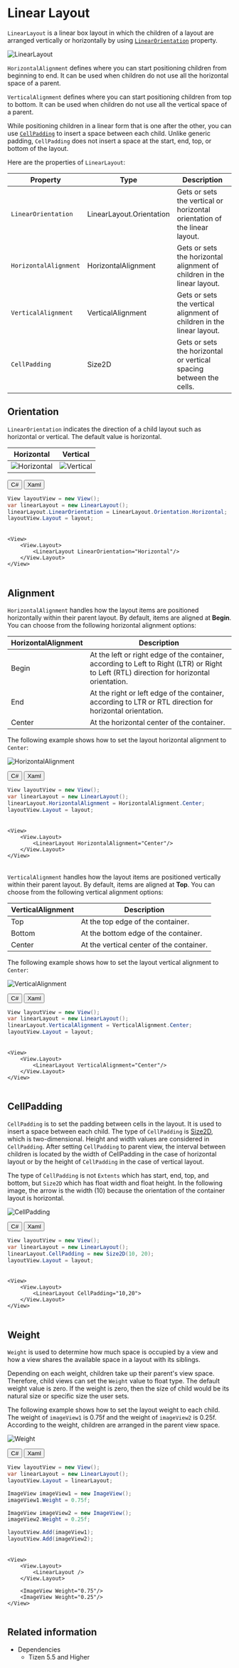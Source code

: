 <style>
    .tabcontent img {
        border: 1px solid #555;
        max-width: 100% !important;
        max-height: 100%;
    }
</style>

# Linear Layout

`LinearLayout` is a linear box layout in which the children of a layout are arranged vertically or horizontally by using [`LinearOrientation`](#orientation) property.

![LinearLayout](./media/linearTotal.png)

`HorizontalAlignment` defines where you can start positioning children from beginning to end. It can be used when children do not use all the horizontal space of a parent.

`VerticalAlignment` defines where you can start positioning children from top to bottom. It can be used when children do not use all the vertical space of a parent.

While positioning children in a linear form that is one after the other, you can use [`CellPadding`](#cellPadding) to insert a space between each child. Unlike generic padding, `CellPadding` does not insert a space at the start, end, top, or bottom of the layout.

Here are the properties of `LinearLayout`:

| Property               | Type            | Description  |
| -----------------------| --------------- | ------------ |
| `LinearOrientation`    | LinearLayout.Orientation | Gets or sets the vertical or horizontal orientation of the linear layout. |
| `HorizontalAlignment`  | HorizontalAlignment      | Gets or sets the horizontal alignment of children in the linear layout. |
| `VerticalAlignment`    | VerticalAlignment        | Gets or sets the vertical alignment of children in the linear layout. |
| `CellPadding`          | Size2D      | Gets or sets the horizontal or vertical spacing between the cells. |


<a name="orientation"></a>
## Orientation

`LinearOrientation` indicates the direction of a child layout such as horizontal or vertical. The default value is horizontal.

| Horizontal | Vertical |
| -----------------------| --------------- |
| ![Horizontal](./media/horizontalLayout.png) | ![Vertical](./media/verticalLayout.png)  |

<div id="TabSection1">
    <div class="sampletab " id="ProjectCreateTab">
        <button id="LinearLayout-Orientation-CSharp" class="tablinks " onclick="openTabSection(event, 'LinearLayout-Orientation-CSharp', 'TabSection1') ">C#</button>
        <button id="LinearLayout-Orientation-Xaml" class="tablinks " onclick="openTabSection(event, 'LinearLayout-Orientation-Xaml', 'TabSection1') ">Xaml</button>
    </div>
    <div id="LinearLayout-Orientation-CSharp" class="tabcontent">
        <table>
            <tbody>
                <tr>
<span style="display:block">

```csharp
View layoutView = new View();
var linearLayout = new LinearLayout();
linearLayout.LinearOrientation = LinearLayout.Orientation.Horizontal;
layoutView.Layout = layout;
```

</span>
                </tr>
            </tbody>
        </table>
    </div>
    <div id="LinearLayout-Orientation-Xaml" class="tabcontent">
        <table>
            <tbody>
                <tr>
<span style="display:block">

```xaml
<View>
    <View.Layout>
        <LinearLayout LinearOrientation="Horizontal"/>
    </View.Layout>
</View>
```

</span>
                </tr>
            </tbody>
        </table>
    </div>
</div>

<a name="alignment"></a>
## Alignment

`HorizontalAlignment` handles how the layout items are positioned horizontally within their parent layout. By default, items are aligned at **Begin**.
You can choose from the following horizontal alignment options:

| HorizontalAlignment  | Description        |
| ---------- | ------------------ |
| Begin      | At the left or right edge of the container, according to Left to Right (LTR) or Right to Left (RTL) direction for horizontal orientation. |
| End        | At the right or left edge of the container, according to LTR or RTL direction for horizontal orientation. |
| Center     | At the horizontal center of the container. |

The following example shows how to set the layout horizontal alignment to `Center`:

![HorizontalAlignment](./media/horizontalAlignment.png)

<div id="TabSection2">
    <div class="sampletab " id="ProjectCreateTab">
        <button id="LinearLayout-HorizontalAlignment-CSharp" class="tablinks " onclick="openTabSection(event, 'LinearLayout-HorizontalAlignment-CSharp', 'TabSection2') ">C#</button>
        <button id="LinearLayout-HorizontalAlignment-Xaml" class="tablinks " onclick="openTabSection(event, 'LinearLayout-HorizontalAlignment-Xaml', 'TabSection2') ">Xaml</button>
    </div>
    <div id="LinearLayout-HorizontalAlignment-CSharp" class="tabcontent">
        <table>
            <tbody>
                <tr>
<span style="display:block">

```csharp
View layoutView = new View();
var linearLayout = new LinearLayout();
linearLayout.HorizontalAlignment = HorizontalAlignment.Center;
layoutView.Layout = layout;
```

</span>
                </tr>
            </tbody>
        </table>
    </div>
    <div id="LinearLayout-HorizontalAlignment-Xaml" class="tabcontent">
        <table>
            <tbody>
                <tr>
<span style="display:block">

```xaml
<View>
    <View.Layout>
        <LinearLayout HorizontalAlignment="Center"/>
    </View.Layout>
</View>
```

</span>
                </tr>
            </tbody>
        </table>
    </div>
</div>

`VerticalAlignment` handles how the layout items are positioned vertically within their parent layout. By default, items are aligned at **Top**.
You can choose from the following vertical alignment options:

| VerticalAlignment  | Description        |
| ---------- | ------------------ |
| Top        | At the top edge of the container. |
| Bottom     | At the bottom edge of the container. |
| Center     | At the vertical center of the container. |

The following example shows how to set the layout vertical alignment to `Center`:

![VerticalAlignment](./media/verticalAlignment.png)

<div id="TabSection3">
    <div class="sampletab " id="ProjectCreateTab">
        <button id="LinearLayout-VerticalAlignment-CSharp" class="tablinks " onclick="openTabSection(event, 'LinearLayout-VerticalAlignment-CSharp', 'TabSection3') ">C#</button>
        <button id="LinearLayout-VerticalAlignment-Xaml" class="tablinks " onclick="openTabSection(event, 'LinearLayout-VerticalAlignment-Xaml', 'TabSection3') ">Xaml</button>
    </div>
    <div id="LinearLayout-VerticalAlignment-CSharp" class="tabcontent">
        <table>
            <tbody>
                <tr>
<span style="display:block">

```csharp
View layoutView = new View();
var linearLayout = new LinearLayout();
linearLayout.VerticalAlignment = VerticalAlignment.Center;
layoutView.Layout = layout;
```

</span>
                </tr>
            </tbody>
        </table>
    </div>
    <div id="LinearLayout-VerticalAlignment-Xaml" class="tabcontent">
        <table>
            <tbody>
                <tr>
<span style="display:block">

```xaml
<View>
    <View.Layout>
        <LinearLayout VerticalAlignment="Center"/>
    </View.Layout>
</View>
```

</span>
                </tr>
            </tbody>
        </table>
    </div>
</div>

<a name="cellPadding"></a>
## CellPadding

`CellPadding` is to set the padding between cells in the layout. It is used to insert a space between each child.
The type of `CellPadding` is [Size2D](/application/dotnet/api/TizenFX/latest/api/Tizen.NUI.Size2D.html), which is two-dimensional. Height and width values are considered in `CellPadding`.
After setting `CellPadding` to parent view, the interval between children is located by the width of CellPadding in the case of horizontal layout or by the height of `CellPadding` in the case of vertical layout.

The type of `CellPadding` is not `Extents` which has start, end, top, and bottom, but `Size2D` which has float width and float height. In the following image, the arrow is the width (10) because the orientation of the container layout is horizontal.

![CellPadding](./media/cellPadding.png)

<div id="TabSection4">
    <div class="sampletab " id="ProjectCreateTab">
        <button id="LinearLayout-CellPadding-CSharp" class="tablinks " onclick="openTabSection(event, 'LinearLayout-CellPadding-CSharp', 'TabSection4') ">C#</button>
        <button id="LinearLayout-CellPadding-Xaml" class="tablinks " onclick="openTabSection(event, 'LinearLayout-CellPadding-Xaml', 'TabSection4') ">Xaml</button>
    </div>
    <div id="LinearLayout-CellPadding-CSharp" class="tabcontent">
        <table>
            <tbody>
                <tr>
<span style="display:block">

```csharp
View layoutView = new View();
var linearLayout = new LinearLayout();
linearLayout.CellPadding = new Size2D(10, 20);
layoutView.Layout = layout;
```

</span>
                </tr>
            </tbody>
        </table>
    </div>
    <div id="LinearLayout-CellPadding-Xaml" class="tabcontent">
        <table>
            <tbody>
                <tr>
<span style="display:block">

```xaml
<View>
    <View.Layout>
        <LinearLayout CellPadding="10,20">
    </View.Layout>
</View>
```

</span>
                </tr>
            </tbody>
        </table>
    </div>
</div>

<a name="weight"></a>
## Weight

`Weight` is used to determine how much space is occupied by a view and how a view shares the available space in a layout with its siblings.

Depending on each weight, children take up their parent's view space. Therefore, child views can set the `Weight` value to float type. The default weight value is zero. If the weight is zero, then the size of child would be its natural size or specific size the user sets.

The following example shows how to set the layout weight to each child. The weight of `imageView1` is 0.75f and the weight of `imageView2` is 0.25f. According to the weight, children are arranged in the parent view space.

![Weight](./media/weight.png)

<div id="TabSection5">
    <div class="sampletab " id="ProjectCreateTab">
        <button id="LinearLayout-Weight-CSharp" class="tablinks " onclick="openTabSection(event, 'LinearLayout-Weight-CSharp', 'TabSection5') ">C#</button>
        <button id="LinearLayout-Weight-Xaml" class="tablinks " onclick="openTabSection(event, 'LinearLayout-Weight-Xaml', 'TabSection5') ">Xaml</button>
    </div>
    <div id="LinearLayout-Weight-CSharp" class="tabcontent">
        <table>
            <tbody>
                <tr>
<span style="display:block">

```csharp
View layoutView = new View();
var linearLayout = new LinearLayout();
layoutView.Layout = linearLayout;

ImageView imageView1 = new ImageView();
imageView1.Weight = 0.75f;

ImageView imageView2 = new ImageView();
imageView2.Weight = 0.25f;

layoutView.Add(imageView1);
layoutView.Add(imageView2);
```

</span>
                </tr>
            </tbody>
        </table>
    </div>
    <div id="LinearLayout-Weight-Xaml" class="tabcontent">
        <table>
            <tbody>
                <tr>
<span style="display:block">

```xaml
<View>
    <View.Layout>
        <LinearLayout />
    </View.Layout>

    <ImageView Weight="0.75"/>
    <ImageView Weight="0.25"/>
</View>
```

</span>
                </tr>
            </tbody>
        </table>
    </div>
</div>

## Related information

- Dependencies
  -  Tizen 5.5 and Higher

<script>
    function openTabSection(evt, profileName, sectionId) {
        var i, tabcontent, tablinks, section;
        let selected = 0;

        section = document.getElementById(sectionId);
        tabcontent = section.getElementsByClassName("tabcontent");

        for (i = 0; i < tabcontent.length; i++) {
            tabcontent[i].style.display = "none";
            if (tabcontent[i].id == profileName) {
                selected = i;
            }
        }

        tablinks = section.getElementsByClassName("tablinks");

        for (i = 0; i < tablinks.length; i++) {
            tablinks[i].className = tablinks[i].className.replace(" active", "");
        }

        tabcontent[selected].style.display = "block";
        evt.currentTarget.className += " active";
    }
    document.getElementById("LinearLayout-Orientation-CSharp").click();
    document.getElementById("LinearLayout-HorizontalAlignment-CSharp").click();
    document.getElementById("LinearLayout-VerticalAlignment-CSharp").click();
    document.getElementById("LinearLayout-CellPadding-CSharp").click();
    document.getElementById("LinearLayout-Weight-CSharp").click();

</script>

